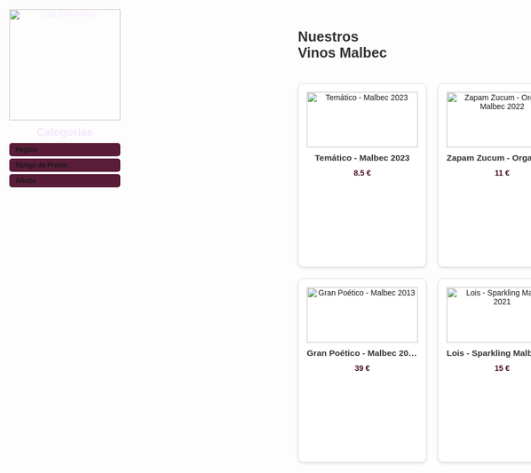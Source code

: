 <!DOCTYPE html>
<html lang="es">
<head>
  <meta charset="UTF-8">
  <meta name="viewport" content="width=device-width, initial-scale=1.0">
  <title>Vinos Malbec - 1000malbecs</title>
  <!-- Incluir FontAwesome para los íconos -->
  <link rel="stylesheet" href="https://cdnjs.cloudflare.com/ajax/libs/font-awesome/6.4.0/css/all.min.css" integrity="sha512-iecdLmaskl7CVkqkXNQ/ZH/XLlvWZOJyj7Yy7tcenmpD1ypASozpmT/E0iPtmFIB46ZmdtAc9eNBvH0H/ZpiQ==" crossorigin="anonymous" referrerpolicy="no-referrer" />
  <style>
    body {
      font-family: Arial, sans-serif;
      background-color: #fdfdfd;
      margin: 0;
      padding: 20px;
      display: flex;
      flex-direction: row;
    }

    /* Estilos de la barra de navegación vertical */
    nav {
      width: 300px;
      background-color: #4A0D29;
      color: #f5e6ff;
      height: 100vh;
      position: fixed;
      top: 0;
      left: 0;
      padding: 10px;
      overflow-y: auto;
      box-shadow: 2px 0 5px rgba(0,0,0,0.1);
      z-index: 1000;
    }
    nav .logo-container {
      text-align: center;
      margin-bottom: 10px;
    }
    nav .logo-container img {
      width: 200px;
      height: 200px;
      object-fit: contain;
    }
    nav h2 {
      margin: 0 0 8px 0;
      font-size: 1.4em;
      color: #f5e6ff;
      text-align: center;
    }
    nav details {
      margin-bottom: 4px;
    }
    nav summary {
      cursor: pointer;
      padding: 5px;
      background-color: #5A1D39;
      border-radius: 5px;
      font-weight: bold;
      display: flex;
      align-items: center;
      font-size: 0.85em;
    }
    nav summary i {
      margin-right: 6px;
    }
    nav summary:hover {
      background-color: #682A46;
    }
    nav ul {
      list-style: none;
      padding: 0 0 0 10px;
      margin: 0;
    }
    nav li {
      margin: 3px 0;
    }
    nav ul ul {
      padding-left: 12px;
    }
    nav a, nav span.filter {
      color: #f5e6ff;
      text-decoration: none;
      font-size: 0.85em;
      cursor: pointer;
      display: inline-block;
      max-width: 260px;
      white-space: nowrap;
      overflow: hidden;
      text-overflow: ellipsis;
    }
    nav a:hover, nav span.filter:hover {
      color: #d4a5ff;
      text-decoration: underline;
    }

    /* Contenedor principal para la lista de productos */
    .main-content {
      margin-left: 320px;
      width: calc(100% - 320px);
      z-index: 1;
    }

    /* Estilos para la lista de productos */
    .product-list {
      display: grid;
      grid-template-columns: repeat(3, 1fr);
      gap: 20px;
      padding: 20px 0;
      justify-items: center;
    }
    .product-item {
      width: 200px;
      height: 300px;
      border: 1px solid #ddd;
      border-radius: 10px;
      background-color: #fff;
      box-shadow: 0 2px 5px rgba(0,0,0,0.1);
      padding: 15px;
      text-align: center;
      position: relative;
      display: flex;
      flex-direction: column;
      justify-content: space-between;
      transition: transform 0.2s;
    }
    .product-item:hover {
      transform: scale(1.05);
    }
    .product-item.hidden {
      display: none;
    }
    .product-item a {
      text-decoration: none;
      color: inherit;
      display: block;
      height: 100%;
    }
    .product-item img {
      width: 100%;
      height: 100px;
      object-fit: contain;
      margin-bottom: 10px;
    }
    .product-item h3 {
      font-size: 1.1em;
      margin: 0 0 10px 0;
      color: #333;
      white-space: nowrap;
      overflow: hidden;
      text-overflow: ellipsis;
    }
    .product-item p.price {
      font-weight: bold;
      color: #4A0D29;
      margin: 0;
    }
    /* Tooltip para la descripción */
    .product-item .description {
      display: none;
      position: absolute;
      top: 100%;
      left: 50%;
      transform: translateX(-50%);
      background-color: #333;
      color: #fff;
      padding: 10px;
      border-radius: 5px;
      width: 180px;
      z-index: 10;
      font-size: 0.85em;
      box-shadow: 0 2px 5px rgba(0,0,0,0.2);
    }
    .product-item:hover .description {
      display: block;
    }

    /* Estilos para el botón de hamburguesa */
    #menu-toggle {
      display: none;
      position: fixed;
      top: 20px;
      left: 20px;
      font-size: 1.5em;
      background-color: #4A0D29;
      color: #f5e6ff;
      border: none;
      padding: 10px;
      border-radius: 5px;
      cursor: pointer;
      z-index: 1100;
    }
    #menu-toggle:hover {
      background-color: #5A1D39;
    }

    /* Media query para pantallas pequeñas */
    @media (max-width: 768px) {
      nav {
        width: 250px;
        left: -260px;
        transition: left 0.3s ease;
        z-index: 1000;
        background-color: rgba(74, 13, 41, 0.95);
      }
      nav.active {
        left: 0;
      }
      nav .logo-container img {
        width: 150px;
        height: 150px;
      }
      .main-content {
        margin-left: 0;
        width: 100%;
        z-index: 1;
      }
      #menu-toggle {
        display: block;
      }
      .product-list {
        grid-template-columns: repeat(2, 1fr);
        gap: 15px;
      }
      .product-item {
        width: 150px;
        height: 250px;
        padding: 10px;
      }
      .product-item img {
        height: 80px;
      }
      .product-item h3 {
        font-size: 0.95em;
      }
      .product-item .description {
        display: none; /* Ocultar tooltip en móvil */
      }
    }
  </style>
</head>
<body>

  <!-- Botón de hamburguesa para pantallas pequeñas -->
  <button id="menu-toggle">☰</button>

  <!-- Barra de navegación vertical -->
  <nav id="sidebar">
    <div class="logo-container">
      <a href="/" title="Volver al inicio">
        <img src="https://github.com/user-attachments/assets/2e1ec570-c588-4e9b-bb54-3371487cbada" alt="Logo 1000malbecs">
      </a>
    </div>
    <h2>Categorías</h2>
    <details>
      <summary><i class="fas fa-map-marker-alt"></i> Región</summary>
      <ul>
        <li><span class="filter" data-filter="region" data-value="Valle de Uco, Mendoza">Valle de Uco, Mendoza</span>
          <ul>
            <li><strong>Bodega</strong>
              <ul>
                <li><span class="filter" data-filter="bodega" data-value="Mauricio Lorca Bodega y Viñedos">Mauricio Lorca Bodega</span>
                  <ul>
                    <li><strong>Tipo</strong>
                      <ul>
                        <li><span class="filter" data-filter="tipo" data-value="Estándar">Estándar</span>
                          <ul>
                            <li><a href="tematico-malbec-2023.html">Temático - Malbec 2023</a></li>
                            <li><a href="fantasia-malbec-2023.html">Fantasía - Malbec 2023</a></li>
                            <li><a href="gran-poetico-malbec-2013.html">Gran Poético - Malbec 2013</a></li>
                          </ul>
                        </li>
                        <li><span class="filter" data-filter="tipo" data-value="Orgánico">Orgánico</span>
                          <ul>
                            <li><a href="zapam-zucum-organic-malbec-2022.html">Zapam Zucum - Organic 2022</a></li>
                          </ul>
                        </li>
                      </ul>
                    </li>
                  </ul>
                </li>
              </ul>
            </li>
          </ul>
        </li>
        <li><span class="filter" data-filter="region" data-value="Luján de Cuyo, Mendoza">Luján de Cuyo, Mendoza</span>
          <ul>
            <li><strong>Bodega</strong>
              <ul>
                <li><span class="filter" data-filter="bodega" data-value="Enrique Foster Bodega">Enrique Foster Bodega</span>
                  <ul>
                    <li><strong>Tipo</strong>
                      <ul>
                        <li><span class="filter" data-filter="tipo" data-value="Espumante">Espumante</span>
                          <ul>
                            <li><a href="lois-sparkling-malbec-2021.html">Lois - Sparkling Malbec 2021</a></li>
                          </ul>
                        </li>
                      </ul>
                    </li>
                  </ul>
                </li>
              </ul>
            </li>
          </ul>
        </li>
      </ul>
    </details>
    <details>
      <summary><i class="fas fa-dollar-sign"></i> Rango de Precio</summary>
      <ul>
        <li><span class="filter" data-filter="precio-rango" data-value="Económico">Económico (< 10 €)</span>
          <ul>
            <li><a href="tematico-malbec-2023.html">Temático - Malbec 2023</a></li>
          </ul>
        </li>
        <li><span class="filter" data-filter="precio-rango" data-value="Medio">Medio (10 € - 20 €)</span>
          <ul>
            <li><a href="zapam-zucum-organic-malbec-2022.html">Zapam Zucum - Organic 2022</a></li>
            <li><a href="fantasia-malbec-2023.html">Fantasía - Malbec 2023</a></li>
            <li><a href="lois-sparkling-malbec-2021.html">Lois - Sparkling Malbec 2021</a></li>
          </ul>
        </li>
        <li><span class="filter" data-filter="precio-rango" data-value="Premium">Premium (> 20 €)</span>
          <ul>
            <li><a href="gran-poetico-malbec-2013.html">Gran Poético - Malbec 2013</a></li>
          </ul>
        </li>
      </ul>
    </details>
    <details>
      <summary><i class="fas fa-calendar-alt"></i> Añada</summary>
      <ul>
        <li><span class="filter" data-filter="anada" data-value="2023">2023</span>
          <ul>
            <li><a href="tematico-malbec-2023.html">Temático - Malbec 2023</a></li>
            <li><a href="fantasia-malbec-2023.html">Fantasía - Malbec 2023</a></li>
          </ul>
        </li>
        <li><span class="filter" data-filter="anada" data-value="2022">2022</span>
          <ul>
            <li><a href="zapam-zucum-organic-malbec-2022.html">Zapam Zucum - Organic 2022</a></li>
          </ul>
        </li>
        <li><span class="filter" data-filter="anada" data-value="2021">2021</span>
          <ul>
            <li><a href="lois-sparkling-malbec-2021.html">Lois - Sparkling Malbec 2021</a></li>
          </ul>
        </li>
        <li><span class="filter" data-filter="anada" data-value="2013">2013</span>
          <ul>
            <li><a href="gran-poetico-malbec-2013.html">Gran Poético - Malbec 2013</a></li>
          </ul>
        </li>
      </ul>
    </details>
  </nav>

  <!-- Contenido principal (home con lista de productos) -->
  <div class="main-content">
    <h1 style="font-size: 1.8em; color: #333; margin-bottom: 20px;">Nuestros Vinos Malbec</h1>
    <div class="product-list">
      <!-- Temático - Malbec 2023 -->
      <div class="product-item" id="tematico-malbec-2023" data-region="Valle de Uco, Mendoza" data-bodega="Mauricio Lorca Bodega y Viñedos" data-tipo="Estándar" data-anada="2023" data-precio="8.5" data-precio-rango="Económico">
        <a href="tematico-malbec-2023.html">
          <img src="https://www.vino-argentino.de/storage/images/image?remote=https%3A%2F%2Fwww.vino-argentino.de%2FWebRoot%2FStore12%2FShops%2F242730%2F5F95%2FF129%2FB710%2FDC62%2F6489%2F0A0C%2F6D0F%2F0CFA%2FTematico-Malbec.jpg&shop=242730&width=512&height=2560" alt="Temático - Malbec 2023" onerror="this.src='https://via.placeholder.com/100x300?text=Imagen+No+Disponible';">
          <h3>Temático - Malbec 2023</h3>
          <p class="price">8.5 €</p>
          <span class="description">Un Malbec joven de expresión frutal y fresca, ideal para consumo diario.</span>
        </a>
      </div>
      <!-- Zapam Zucum - Organic Malbec 2022 -->
      <div class="product-item" id="zapam-zucum-organic-malbec-2022" data-region="Valle de Uco, Mendoza" data-bodega="Mauricio Lorca Bodega y Viñedos" data-tipo="Orgánico" data-anada="2022" data-precio="11" data-precio-rango="Medio">
        <a href="zapam-zucum-organic-malbec-2022.html">
          <img src="https://www.vino-argentino.de/storage/images/image?remote=https%3A%2F%2Fwww.vino-argentino.de%2FWebRoot%2FStore12%2FShops%2F242730%2F659A%2FA014%2F056E%2F240B%2FBAD1%2F0A0C%2F6D0D%2F68F1%2FZapamZucum.png&shop=242730" alt="Zapam Zucum - Organic Malbec 2022" onerror="this.src='https://via.placeholder.com/100x300?text=Imagen+No+Disponible';">
          <h3>Zapam Zucum - Organic 2022</h3>
          <p class="price">11 €</p>
          <span class="description">Malbec orgánico que refleja el terruño con pureza y elegancia.</span>
        </a>
      </div>
      <!-- Fantasía - Malbec 2023 -->
      <div class="product-item" id="fantasia-malbec-2023" data-region="Valle de Uco, Mendoza" data-bodega="Mauricio Lorca Bodega y Viñedos" data-tipo="Estándar" data-anada="2023" data-precio="11" data-precio-rango="Medio">
        <a href="fantasia-malbec-2023.html">
          <img src="https://www.vino-argentino.de/storage/images/image?remote=https%3A%2F%2Fwww.vino-argentino.de%2FWebRoot%2FStore12%2FShops%2F242730%2FProducts%2Ffanmal%2FML-FantasiaMalbec.png&shop=242730&width=304&height=2560" alt="Fantasía - Malbec 2023" onerror="this.src='https://via.placeholder.com/100x300?text=Imagen+No+Disponible';">
          <h3>Fantasía - Malbec 2023</h3>
          <p class="price">11 €</p>
          <span class="description">Vino de corte artístico, con carácter vivaz y aromas expresivos.</span>
        </a>
      </div>
      <!-- Gran Poético - Malbec 2013 -->
      <div class="product-item" id="gran-poetico-malbec-2013" data-region="Valle de Uco, Mendoza" data-bodega="Mauricio Lorca Bodega y Viñedos" data-tipo="Estándar" data-anada="2013" data-precio="39" data-precio-rango="Premium">
        <a href="gran-poetico-malbec-2013.html">
          <img src="https://images.vivino.com/thumbs/rpBQXFJoQA6blGvfxBUCvA_pb_600x600.png" alt="Gran Poético - Malbec 2013" onerror="this.src='https://via.placeholder.com/100x300?text=Imagen+No+Disponible';">
          <h3>Gran Poético - Malbec 2013</h3>
          <p class="price">39 €</p>
          <span class="description">Vino ícono de autor, con paso por barrica y evolución en botella.</span>
        </a>
      </div>
      <!-- Lois - Sparkling Malbec 2021 -->
      <div class="product-item" id="lois-sparkling-malbec-2021" data-region="Luján de Cuyo, Mendoza" data-bodega="Enrique Foster Bodega" data-tipo="Espumante" data-anada="2021" data-precio="15" data-precio-rango="Medio">
        <a href="lois-sparkling-malbec-2021.html">
          <img src="https://www.vino-argentino.de/storage/images/image?remote=https%3A%2F%2Fwww.vino-argentino.de%2FWebRoot%2FStore12%2FShops%2F242730%2F50A5%2FFAC5%2F6F7E%2F6D14%2F85F8%2FC0A8%2F2936%2F8970%2FEF-LOIS-ROSE-BOTELLA-VICTORIA.png&shop=242730" alt="Lois - Sparkling Malbec 2021" onerror="this.src='https://via.placeholder.com/100x300?text=Imagen+No+Disponible';">
          <h3>Lois - Sparkling Malbec 2021</h3>
          <p class="price">15 €</p>
          <span class="description">Malbec rosado espumante de método charmat, vibrante y aromático.</span>
        </a>
      </div>
    </div>
  </div>

  <!-- JavaScript para las funcionalidades -->
  <script>
    // Botón de hamburguesa para pantallas pequeñas
    const menuToggle = document.getElementById('menu-toggle');
    const sidebar = document.getElementById('sidebar');

    menuToggle.addEventListener('click', () => {
      sidebar.classList.toggle('active');
    });

    // Cerrar el menú al hacer clic en un enlace o filtro (en móviles)
    document.querySelectorAll('nav a, nav span.filter').forEach(element => {
      element.addEventListener('click', () => {
        if (window.innerWidth <= 768) {
          sidebar.classList.remove('active');
        }
      });
    });

    // Filtrado dinámico
    const filters = {
      region: null,
      bodega: null,
      tipo: null,
      anada: null,
      'precio-rango': null
    };

    document.querySelectorAll('nav span.filter').forEach(filterElement => {
      filterElement.addEventListener('click', function() {
        const filterType = this.getAttribute('data-filter');
        const filterValue = this.getAttribute('data-value');

        // Actualizar el filtro seleccionado
        filters[filterType] = filterValue;

        // Filtrar los productos
        document.querySelectorAll('.product-item').forEach(item => {
          let matches = true;

          // Verificar cada criterio de filtro
          for (const [type, value] of Object.entries(filters)) {
            if (value && item.getAttribute(`data-${type}`) !== value) {
              matches = false;
              break;
            }
          }

          // Mostrar u ocultar el producto según los filtros
          item.classList.toggle('hidden', !matches);
        });
      });
    });

    // Resetear filtros al hacer clic en una categoría principal
    document.querySelectorAll('nav summary').forEach(summary => {
      summary.addEventListener('click', () => {
        Object.keys(filters).forEach(key => filters[key] = null);
        document.querySelectorAll('.product-item').forEach(item => {
          item.classList.remove('hidden');
        });
      });
    });
  </script>
</body>
</html>
